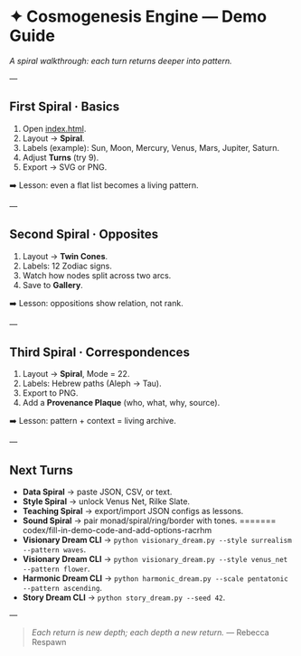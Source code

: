 # ✦ Cosmogenesis Engine — Demo Guide

*A spiral walkthrough: each turn returns deeper into pattern.*

—

## First Spiral · Basics
1. Open [index.html](../index.html).
2. Layout → **Spiral**.
3. Labels (example): Sun, Moon, Mercury, Venus, Mars, Jupiter, Saturn.
4. Adjust **Turns** (try 9).
5. Export → SVG or PNG.

➡️ Lesson: even a flat list becomes a living pattern.

—

## Second Spiral · Opposites
1. Layout → **Twin Cones**.
2. Labels: 12 Zodiac signs.
3. Watch how nodes split across two arcs.
4. Save to **Gallery**.

➡️ Lesson: oppositions show relation, not rank.

—

## Third Spiral · Correspondences
1. Layout → **Spiral**, Mode = 22.
2. Labels: Hebrew paths (Aleph → Tau).
3. Export to PNG.
4. Add a **Provenance Plaque** (who, what, why, source).

➡️ Lesson: pattern + context = living archive.

—

## Next Turns
- **Data Spiral** → paste JSON, CSV, or text.
- **Style Spiral** → unlock Venus Net, Rilke Slate.
- **Teaching Spiral** → export/import JSON configs as lessons.
- **Sound Spiral** → pair monad/spiral/ring/border with tones.
=======
codex/fill-in-demo-code-and-add-options-racrhm
- **Visionary Dream CLI** → `python visionary_dream.py --style surrealism --pattern waves`.
- **Visionary Dream CLI** → `python visionary_dream.py --style venus_net --pattern flower`.
- **Harmonic Dream CLI** → `python harmonic_dream.py --scale pentatonic --pattern ascending`.
- **Story Dream CLI** → `python story_dream.py --seed 42`.


—

> *Each return is new depth; each depth a new return.*
> — Rebecca Respawn

